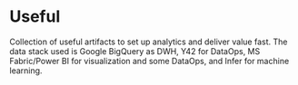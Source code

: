 # Useful
Collection of useful artifacts to set up analytics and deliver value fast.
The data stack used is Google BigQuery as DWH, Y42 for DataOps,
MS Fabric/Power BI for visualization and some DataOps, and Infer for 
machine learning.